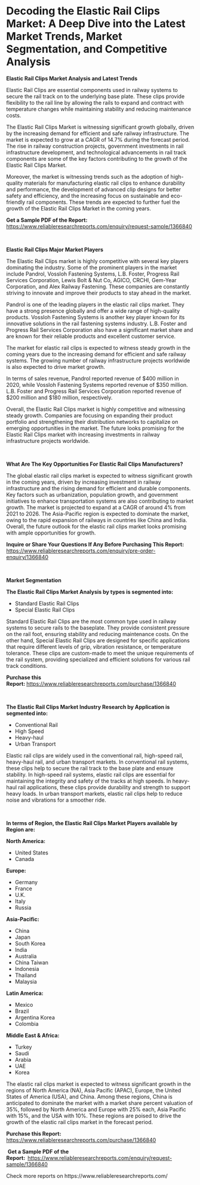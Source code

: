 <p><h1>Decoding the Elastic Rail Clips Market: A Deep Dive into the Latest Market Trends, Market Segmentation, and Competitive Analysis</h1></p><p><strong>Elastic Rail Clips Market Analysis and Latest Trends</strong></p>
<p><p>Elastic Rail Clips are essential components used in railway systems to secure the rail track on to the underlying base plate. These clips provide flexibility to the rail line by allowing the rails to expand and contract with temperature changes while maintaining stability and reducing maintenance costs.</p><p>The Elastic Rail Clips Market is witnessing significant growth globally, driven by the increasing demand for efficient and safe railway infrastructure. The market is expected to grow at a CAGR of 14.7% during the forecast period. The rise in railway construction projects, government investments in rail infrastructure development, and technological advancements in rail track components are some of the key factors contributing to the growth of the Elastic Rail Clips Market.</p><p>Moreover, the market is witnessing trends such as the adoption of high-quality materials for manufacturing elastic rail clips to enhance durability and performance, the development of advanced clip designs for better safety and efficiency, and the increasing focus on sustainable and eco-friendly rail components. These trends are expected to further fuel the growth of the Elastic Rail Clips Market in the coming years.</p></p>
<p><strong>Get a Sample PDF of the Report:&nbsp;</strong> <a href="https://www.reliableresearchreports.com/enquiry/request-sample/1366840">https://www.reliableresearchreports.com/enquiry/request-sample/1366840</a></p>
<p>&nbsp;</p>
<p><strong>Elastic Rail Clips Major Market Players</strong></p>
<p><p>The Elastic Rail Clips market is highly competitive with several key players dominating the industry. Some of the prominent players in the market include Pandrol, Vossloh Fastening Systems, L.B. Foster, Progress Rail Services Corporation, Lewis Bolt & Nut Co, AGICO, CRCHI, Gem-Year Corporation, and Alex Railway Fastening. These companies are constantly striving to innovate and improve their products to stay ahead in the market.</p><p>Pandrol is one of the leading players in the elastic rail clips market. They have a strong presence globally and offer a wide range of high-quality products. Vossloh Fastening Systems is another key player known for its innovative solutions in the rail fastening systems industry. L.B. Foster and Progress Rail Services Corporation also have a significant market share and are known for their reliable products and excellent customer service.</p><p>The market for elastic rail clips is expected to witness steady growth in the coming years due to the increasing demand for efficient and safe railway systems. The growing number of railway infrastructure projects worldwide is also expected to drive market growth.</p><p>In terms of sales revenue, Pandrol reported revenue of $400 million in 2020, while Vossloh Fastening Systems reported revenue of $350 million. L.B. Foster and Progress Rail Services Corporation reported revenue of $200 million and $180 million, respectively.</p><p>Overall, the Elastic Rail Clips market is highly competitive and witnessing steady growth. Companies are focusing on expanding their product portfolio and strengthening their distribution networks to capitalize on emerging opportunities in the market. The future looks promising for the Elastic Rail Clips market with increasing investments in railway infrastructure projects worldwide.</p></p>
<p>&nbsp;</p>
<p><strong>What Are The Key Opportunities For Elastic Rail Clips Manufacturers?</strong></p>
<p><p>The global elastic rail clips market is expected to witness significant growth in the coming years, driven by increasing investment in railway infrastructure and the rising demand for efficient and durable components. Key factors such as urbanization, population growth, and government initiatives to enhance transportation systems are also contributing to market growth. The market is projected to expand at a CAGR of around 4% from 2021 to 2026. The Asia-Pacific region is expected to dominate the market, owing to the rapid expansion of railways in countries like China and India. Overall, the future outlook for the elastic rail clips market looks promising with ample opportunities for growth.</p></p>
<p><strong>Inquire or Share Your Questions If Any Before Purchasing This Report:</strong> <a href="https://www.reliableresearchreports.com/enquiry/pre-order-enquiry/1366840">https://www.reliableresearchreports.com/enquiry/pre-order-enquiry/1366840</a></p>
<p>&nbsp;</p>
<p><strong>Market Segmentation</strong></p>
<p><strong>The Elastic Rail Clips Market Analysis by types is segmented into:</strong></p>
<p><ul><li>Standard Elastic Rail Clips</li><li>Special Elastic Rail Clips</li></ul></p>
<p><p>Standard Elastic Rail Clips are the most common type used in railway systems to secure rails to the baseplate. They provide consistent pressure on the rail foot, ensuring stability and reducing maintenance costs. On the other hand, Special Elastic Rail Clips are designed for specific applications that require different levels of grip, vibration resistance, or temperature tolerance. These clips are custom-made to meet the unique requirements of the rail system, providing specialized and efficient solutions for various rail track conditions.</p></p>
<p><strong>Purchase this Report:&nbsp;</strong><a href="https://www.reliableresearchreports.com/purchase/1366840">https://www.reliableresearchreports.com/purchase/1366840</a></p>
<p>&nbsp;</p>
<p><strong>The Elastic Rail Clips Market Industry Research by Application is segmented into:</strong></p>
<p><ul><li>Conventional Rail</li><li>High Speed</li><li>Heavy-haul</li><li>Urban Transport</li></ul></p>
<p><p>Elastic rail clips are widely used in the conventional rail, high-speed rail, heavy-haul rail, and urban transport markets. In conventional rail systems, these clips help to secure the rail track to the base plate and ensure stability. In high-speed rail systems, elastic rail clips are essential for maintaining the integrity and safety of the tracks at high speeds. In heavy-haul rail applications, these clips provide durability and strength to support heavy loads. In urban transport markets, elastic rail clips help to reduce noise and vibrations for a smoother ride.</p></p>
<p>&nbsp;</p>
<p><strong>In terms of Region, the Elastic Rail Clips Market Players available by Region are:</strong></p>
<p>
    <p> <strong> North America: </strong>
        <ul>
            <li>United States</li>
            <li>Canada</li>
        </ul>
        </p> 
    <p> <strong> Europe: </strong>
        <ul>
            <li>Germany</li>
            <li>France</li>
            <li>U.K.</li>
            <li>Italy</li>
            <li>Russia</li>
        </ul>
        </p> 
    <p> <strong> Asia-Pacific: </strong>
        <ul>
            <li>China</li>
            <li>Japan</li>
            <li>South Korea</li>
            <li>India</li>
            <li>Australia</li>
            <li>China Taiwan</li>
            <li>Indonesia</li>
            <li>Thailand</li>
            <li>Malaysia</li>
        </ul>
        </p> 
    <p> <strong> Latin America: </strong>
        <ul>
            <li>Mexico</li>
            <li>Brazil</li>
            <li>Argentina Korea</li>
            <li>Colombia</li>
        </ul>
        </p> 
    <p> <strong> Middle East & Africa: </strong>
        <ul>
            <li>Turkey</li>
            <li>Saudi</li>
            <li>Arabia</li>
            <li>UAE</li>
            <li>Korea</li>
        </ul>
    </p>
    </p>
<p><p>The elastic rail clips market is expected to witness significant growth in the regions of North America (NA), Asia Pacific (APAC), Europe, the United States of America (USA), and China. Among these regions, China is anticipated to dominate the market with a market share percent valuation of 35%, followed by North America and Europe with 25% each, Asia Pacific with 15%, and the USA with 10%. These regions are poised to drive the growth of the elastic rail clips market in the forecast period.</p></p>
<p><strong>Purchase this Report: </strong><a href="https://www.reliableresearchreports.com/purchase/1366840">https://www.reliableresearchreports.com/purchase/1366840</a></p>
<p>&nbsp;<strong>Get a Sample PDF of the Report:&nbsp;&nbsp;</strong><a href="https://www.reliableresearchreports.com/enquiry/request-sample/1366840">https://www.reliableresearchreports.com/enquiry/request-sample/1366840</a></p>
<p><strong></strong></p>
<p>Check more reports on https://www.reliableresearchreports.com/</p>